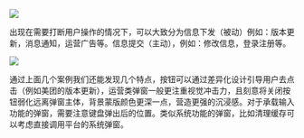 

![](https://qhdtc.oss-cn-chengdu.aliyuncs.com/obsidian/uisdc-ap-20201116-3.jpg)

出现在需要打断用户操作的情况下，可以大致分为信息下发（被动）例如：版本更新，消息通知，运营广告等。信息提交（主动），例如：修改信息，登录注册等。

![](https://qhdtc.oss-cn-chengdu.aliyuncs.com/obsidian/uisdc-ap-20201116-4.jpg)

通过上面几个案例我们还能发现几个特点，按钮可以通过差异化设计引导用户去点击（例如美团的版本更新），运营类弹窗一般更注重视觉冲击力，且刻意将关闭按钮弱化远离弹窗主体，背景蒙版颜色更深一点，营造更强的沉浸感。对于承载输入功能的弹窗，需要注意键盘弹出后的位置。类似系统功能的弹窗，比如清理缓存可以考虑直接调用平台的系统弹窗。